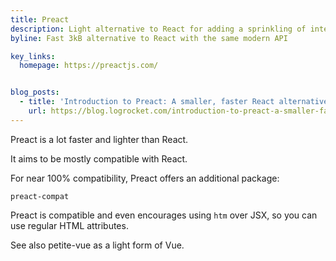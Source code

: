 ```yaml
---
title: Preact
description: Light alternative to React for adding a sprinkling of interactivity to existing projects 
byline: Fast 3kB alternative to React with the same modern API

key_links:
  homepage: https://preactjs.com/


blog_posts:
  - title: 'Introduction to Preact: A smaller, faster React alternative'
    url: https://blog.logrocket.com/introduction-to-preact-a-smaller-faster-react-alternative-ad5532eb6d79/
---
```


Preact is a lot faster and lighter than React.

It aims to be mostly compatible with React. 

For near 100% compatibility,  Preact offers an additional package: 

 `preact-compat`

Preact is compatible and even encourages using `htm` over JSX, so you can use regular HTML attributes.

See also petite-vue as a light form of Vue.
